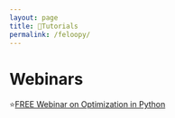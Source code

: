 ```yaml
---
layout: page
title: 🛒Tutorials
permalink: /feloopy/
---
```


# Webinars

⭐[FREE Webinar on Optimization in Python][wb1]

[wb1]: https://forms.gle/ydpvFj64JagdHAyq6
